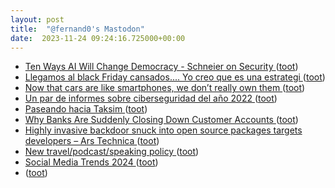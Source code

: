 ```yaml
---
layout: post
title:  "@fernand0's Mastodon"
date:  2023-11-24 09:24:16.725000+00:00
---
```

*  [Ten Ways AI Will Change Democracy - Schneier on Security ](https://www.schneier.com/blog/archives/2023/11/ten-ways-ai-will-change-democracy.htm) ([toot](https://mastodon.social/@fernand0/111464799058167678))
*  [Llegamos al black Friday cansados.... Yo creo que es una estrategi ](https://mastodon.social/@fernand0/111464472784170564) ([toot](https://mastodon.social/@fernand0/111464472784170564))
*  [Now that cars are like smartphones, we don’t really own them ](https://www.washingtonpost.com/technology/2023/11/10/car-right-to-repair) ([toot](https://mastodon.social/@fernand0/111463118314445510))
*  [Un par de informes sobre ciberseguridad del año 2022 ](https://fernand0.github.io//informes-2022) ([toot](https://mastodon.social/@fernand0/111463086224463662))
*  [Paseando hacia Taksim ](https://avecesunafoto.wordpress.com/2023/11/23/paseando-hacia-taksim) ([toot](https://mastodon.social/@fernand0/111461326215508956))
*  [Why Banks Are Suddenly Closing Down Customer Accounts ](https://www.nytimes.com/2023/11/05/business/banks-accounts-close-suddenly.htm) ([toot](https://mastodon.social/@fernand0/111461303225639629))
*  [Highly invasive backdoor snuck into open source packages targets developers – Ars Technica ](https://arstechnica.com/security/2023/11/developers-targeted-with-malware-that-monitors-their-every-move) ([toot](https://mastodon.social/@fernand0/111460953653091952))
*  [New travel/podcast/speaking policy ](https://scottaaronson.blog/?p=762) ([toot](https://mastodon.social/@fernand0/111460823625572150))
*  [Social Media Trends 2024 ](https://www.hootsuite.com/research/social-trend) ([toot](https://mastodon.social/@fernand0/111460609498756797))
*  [ ](https://mamot.fr/@jesgar) ([toot](https://mastodon.social/@fernand0/111460454813776376))
